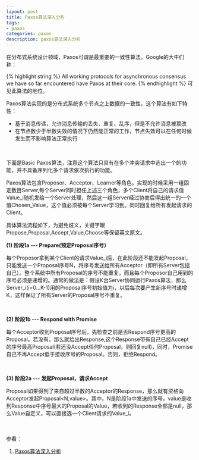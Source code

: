 ```yaml
---
layout: post
title: Paxos算法深入分析
tags:
- paxos
categories: paxos
description: paxos算法深入分析
---
```


在分布式系统设计领域，Paxos可谓是最重要的一致性算法。Google的大牛们称：

<!-- more -->
{% highlight string %}
All working protocols for asynchronous consensus we have so far encountered have Paxos at their core.
{% endhighlight %}
可见此算法的地位。

Paxos算法实现的是分布式系统多个节点之上数据的一致性，这个算法有如下特性：

* 基于消息传递，允许消息传输的丢失、重复、乱序，但是不允许消息被篡改
* 在节点数少于半数失效的情况下仍然能正常的工作，节点失效可以在任何时候发生而不影响算法正常执行

<br />

下面是Basic Paxos算法，注意这个算法只具有在多个冲突请求中选出一个的功能，并不具备序列化多个请求依次执行的功能。

Paxos算法包含Proposor、Acceptor、Learner等角色。实现的时候采用一组固定数目Server,每个Server同时担任上述三个角色，多个Client将自己的请求值Value_i随机发给一个Server处理，然后这一组Server经过协商后得出统一的一个值Chosen_Value，这个值必须被每个Server学习到。同时回复给所有发起请求的Client。

具体算法流程如下，为避免歧义，关键字眼Propose,Proposal,Accept,Value,Choose等保留英文原文。


**(1) 阶段1a --- Prepare(预定Proposal序号）**

每个Proposor拿到某个Client的请求Value_i后，在此阶段还不能发起Proposal，只能发送一个Proposal序号N，将序号发送给所有Acceptor（即所有Server包括自己）。整个系统中所有Proposal的序号不能重复，而且每个Proposor自己用到的序号必须是递增的。通常的做法是：假设K台Server协同运行Paxos算法，那么Server_i(i=0...K-1)用的Proposal序号初始值为i，以后每次要产生新序号时递增K，这样保证了所有Server的Proposal序号不重复。

<br />

**(2) 阶段1b --- Respond with Promise**
 
每个Acceptor收到Proposal序号后，先检查之前是否Respond序号更高的Proposal。若没有，那么就给出Response,这个Response带有自己已经Accept的序号最高Proposal(若还没Accept任何Proposal，则回复null)，同时，Promise自己不再Accept低于接收序号的Proposal。否则，拒绝Respond。

<br />

**(3) 阶段2a --- 发起Proposal，请求Accept**

Proposal如果得到了来自超过半数的Acceptor的Response，那么就有资格向Acceptor发起Proposal<N,value>。其中，N是阶段1a中发送的序号，value是收到Response中序号最大的Proposal的Value，若收到的Response全部是null，那么Value自定义，可以直接选一个Client请求的Value_i。





<br />
<br />
参看：

1. [Paxos算法深入分析](http://blog.csdn.net/anderscloud/article/details/7175209)





<br />
<br />
<br />


